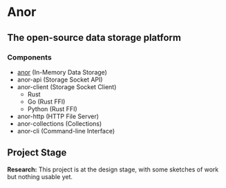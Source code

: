# Anor

## The open-source data storage platform

### Components

- [anor](https://github.com/anor-rs/anor) (In-Memory Data Storage)
- anor-api (Storage Socket API)
- anor-client (Storage Socket Client)
  - Rust
  - Go (Rust FFI)
  - Python (Rust FFI)
- anor-http (HTTP File Server)
- anor-collections (Collections)
- anor-cli (Command-line Interface)

## Project Stage

**Research:** This project is at the design stage, with some sketches of work but nothing usable yet.
